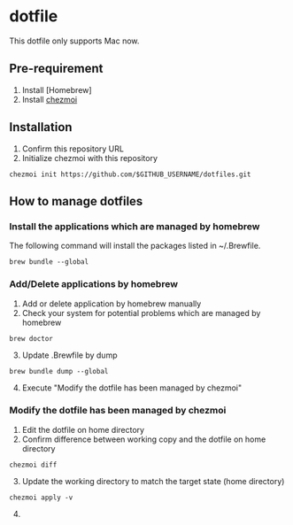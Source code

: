 # dotfile

This dotfile only supports Mac now.

## Pre-requirement

1. Install [Homebrew]
1. Install [chezmoi](https://www.chezmoi.io/install/)

## Installation

1. Confirm this repository URL
1. Initialize chezmoi with this repository

```
chezmoi init https://github.com/$GITHUB_USERNAME/dotfiles.git
```

## How to manage dotfiles

### Install the applications which are managed by homebrew

The following command will install the packages listed in ~/.Brewfile.


```
brew bundle --global
```


### Add/Delete applications by homebrew
1. Add or delete application by homebrew manually
2. Check your system for potential problems which are managed by homebrew

```
brew doctor
```

3. Update .Brewfile by dump

```
brew bundle dump --global
```

4. Execute "Modify the dotfile has been managed by chezmoi"


### Modify the dotfile has been managed by chezmoi

1. Edit the dotfile on home directory
2. Confirm difference between working copy and the dotfile on home directory


```
chezmoi diff
```

3. Update the working directory to match the target state (home directory)


```
chezmoi apply -v
```

4.
